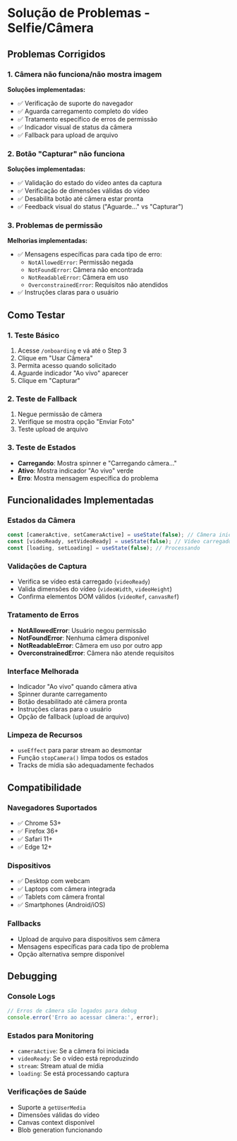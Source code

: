 # Solução de Problemas - Selfie/Câmera

## Problemas Corrigidos

### 1. **Câmera não funciona/não mostra imagem**

**Soluções implementadas:**

- ✅ Verificação de suporte do navegador
- ✅ Aguarda carregamento completo do vídeo
- ✅ Tratamento específico de erros de permissão
- ✅ Indicador visual de status da câmera
- ✅ Fallback para upload de arquivo

### 2. **Botão "Capturar" não funciona**

**Soluções implementadas:**

- ✅ Validação do estado do vídeo antes da captura
- ✅ Verificação de dimensões válidas do vídeo
- ✅ Desabilita botão até câmera estar pronta
- ✅ Feedback visual do status ("Aguarde..." vs "Capturar")

### 3. **Problemas de permissão**

**Melhorias implementadas:**

- ✅ Mensagens específicas para cada tipo de erro:
  - `NotAllowedError`: Permissão negada
  - `NotFoundError`: Câmera não encontrada
  - `NotReadableError`: Câmera em uso
  - `OverconstrainedError`: Requisitos não atendidos
- ✅ Instruções claras para o usuário

## Como Testar

### 1. **Teste Básico**

1. Acesse `/onboarding` e vá até o Step 3
2. Clique em "Usar Câmera"
3. Permita acesso quando solicitado
4. Aguarde indicador "Ao vivo" aparecer
5. Clique em "Capturar"

### 2. **Teste de Fallback**

1. Negue permissão de câmera
2. Verifique se mostra opção "Enviar Foto"
3. Teste upload de arquivo

### 3. **Teste de Estados**

- **Carregando**: Mostra spinner e "Carregando câmera..."
- **Ativo**: Mostra indicador "Ao vivo" verde
- **Erro**: Mostra mensagem específica do problema

## Funcionalidades Implementadas

### **Estados da Câmera**

```typescript
const [cameraActive, setCameraActive] = useState(false); // Câmera iniciada
const [videoReady, setVideoReady] = useState(false); // Vídeo carregado
const [loading, setLoading] = useState(false); // Processando
```

### **Validações de Captura**

- Verifica se vídeo está carregado (`videoReady`)
- Valida dimensões do vídeo (`videoWidth`, `videoHeight`)
- Confirma elementos DOM válidos (`videoRef`, `canvasRef`)

### **Tratamento de Erros**

- **NotAllowedError**: Usuário negou permissão
- **NotFoundError**: Nenhuma câmera disponível
- **NotReadableError**: Câmera em uso por outro app
- **OverconstrainedError**: Câmera não atende requisitos

### **Interface Melhorada**

- Indicador "Ao vivo" quando câmera ativa
- Spinner durante carregamento
- Botão desabilitado até câmera pronta
- Instruções claras para o usuário
- Opção de fallback (upload de arquivo)

### **Limpeza de Recursos**

- `useEffect` para parar stream ao desmontar
- Função `stopCamera()` limpa todos os estados
- Tracks de mídia são adequadamente fechados

## Compatibilidade

### **Navegadores Suportados**

- ✅ Chrome 53+
- ✅ Firefox 36+
- ✅ Safari 11+
- ✅ Edge 12+

### **Dispositivos**

- ✅ Desktop com webcam
- ✅ Laptops com câmera integrada
- ✅ Tablets com câmera frontal
- ✅ Smartphones (Android/iOS)

### **Fallbacks**

- Upload de arquivo para dispositivos sem câmera
- Mensagens específicas para cada tipo de problema
- Opção alternativa sempre disponível

## Debugging

### **Console Logs**

```javascript
// Erros de câmera são logados para debug
console.error('Erro ao acessar câmera:', error);
```

### **Estados para Monitoring**

- `cameraActive`: Se a câmera foi iniciada
- `videoReady`: Se o vídeo está reproduzindo
- `stream`: Stream atual de mídia
- `loading`: Se está processando captura

### **Verificações de Saúde**

- Suporte a `getUserMedia`
- Dimensões válidas do vídeo
- Canvas context disponível
- Blob generation funcionando
